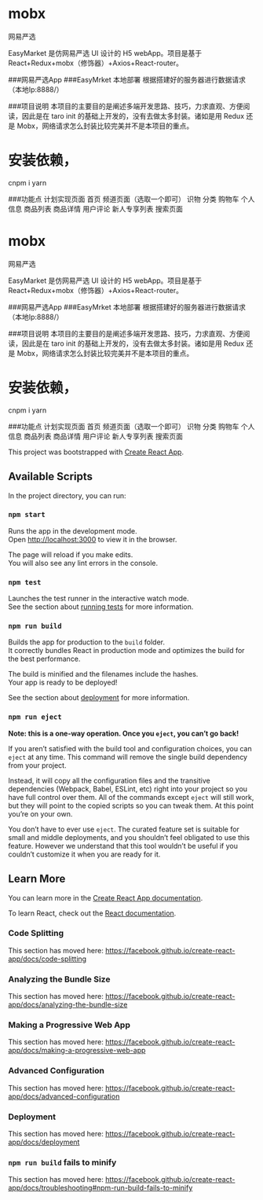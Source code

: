 # mobx
网易严选

​EasyMarket 是仿网易严选 UI 设计的 H5 webApp。项目是基于 React+Redux+mobx（修饰器）+Axios+React-router。 ​

###网易严选App
###EasyMrket 本地部署
根据搭建好的服务器进行数据请求（本地Ip:8888/）

###项目说明
本项目的主要目的是阐述多端开发思路、技巧，力求直观、方便阅读，因此是在 taro init 的基础上开发的，没有去做太多封装。诸如是用 Redux 还是 Mobx，网络请求怎么封装比较完美并不是本项目的重点。

# 安装依赖，
cnpm i
yarn

###功能点
计划实现页面
 首页
 频道页面（选取一个即可）
 识物
 分类
 购物车
 个人信息
 商品列表
 商品详情
 用户评论
 新人专享列表
 搜索页面

# mobx
网易严选

​EasyMarket 是仿网易严选 UI 设计的 H5 webApp。项目是基于 React+Redux+mobx（修饰器）+Axios+React-router。 ​

###网易严选App
###EasyMrket 本地部署
根据搭建好的服务器进行数据请求（本地Ip:8888/）

###项目说明
本项目的主要目的是阐述多端开发思路、技巧，力求直观、方便阅读，因此是在 taro init 的基础上开发的，没有去做太多封装。诸如是用 Redux 还是 Mobx，网络请求怎么封装比较完美并不是本项目的重点。

# 安装依赖，
cnpm i
yarn

###功能点
计划实现页面
 首页
 频道页面（选取一个即可）
 识物
 分类
 购物车
 个人信息
 商品列表
 商品详情
 用户评论
 新人专享列表
 搜索页面



This project was bootstrapped with [Create React App](https://github.com/facebook/create-react-app).

## Available Scripts

In the project directory, you can run:

### `npm start`

Runs the app in the development mode.<br>
Open [http://localhost:3000](http://localhost:3000) to view it in the browser.

The page will reload if you make edits.<br>
You will also see any lint errors in the console.

### `npm test`

Launches the test runner in the interactive watch mode.<br>
See the section about [running tests](https://facebook.github.io/create-react-app/docs/running-tests) for more information.

### `npm run build`

Builds the app for production to the `build` folder.<br>
It correctly bundles React in production mode and optimizes the build for the best performance.

The build is minified and the filenames include the hashes.<br>
Your app is ready to be deployed!

See the section about [deployment](https://facebook.github.io/create-react-app/docs/deployment) for more information.

### `npm run eject`

**Note: this is a one-way operation. Once you `eject`, you can’t go back!**

If you aren’t satisfied with the build tool and configuration choices, you can `eject` at any time. This command will remove the single build dependency from your project.

Instead, it will copy all the configuration files and the transitive dependencies (Webpack, Babel, ESLint, etc) right into your project so you have full control over them. All of the commands except `eject` will still work, but they will point to the copied scripts so you can tweak them. At this point you’re on your own.

You don’t have to ever use `eject`. The curated feature set is suitable for small and middle deployments, and you shouldn’t feel obligated to use this feature. However we understand that this tool wouldn’t be useful if you couldn’t customize it when you are ready for it.

## Learn More

You can learn more in the [Create React App documentation](https://facebook.github.io/create-react-app/docs/getting-started).

To learn React, check out the [React documentation](https://reactjs.org/).

### Code Splitting

This section has moved here: https://facebook.github.io/create-react-app/docs/code-splitting

### Analyzing the Bundle Size

This section has moved here: https://facebook.github.io/create-react-app/docs/analyzing-the-bundle-size

### Making a Progressive Web App

This section has moved here: https://facebook.github.io/create-react-app/docs/making-a-progressive-web-app

### Advanced Configuration

This section has moved here: https://facebook.github.io/create-react-app/docs/advanced-configuration

### Deployment

This section has moved here: https://facebook.github.io/create-react-app/docs/deployment

### `npm run build` fails to minify

This section has moved here: https://facebook.github.io/create-react-app/docs/troubleshooting#npm-run-build-fails-to-minify



